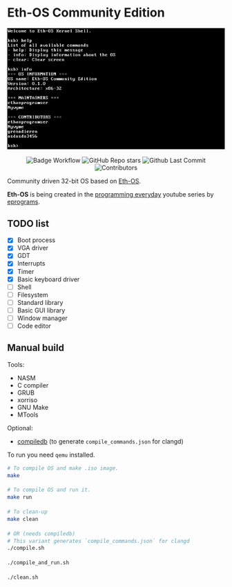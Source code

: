 # Eth-OS Community Edition
<div align="center">

<img src="./.github/imgs/os-screenshot.png" />

![Badge Workflow](https://github.com/ethanprogramser/eth-os-com/actions/workflows/ci.yml/badge.svg)
![GitHub Repo stars](https://img.shields.io/github/stars/ethanprogramser/eth-os-com)
![Github Last Commit](https://img.shields.io/github/last-commit/ethanprogramser/eth-os-com)
![Contributors](https://img.shields.io/github/contributors/ethanprogramser/eth-os-com)

</div>

Community driven 32-bit OS based on
[Eth-OS](https://github.com/ethanprogramser/eth-os).

__Eth-OS__ is being created in the
[programming everyday](https://www.youtube.com/watch?v=fyZ0Gs9W194&list=PL29dTm11fF9QNI7_xIxwjcaLFCeNhaCym&pp=iAQB)
youtube series by [eprograms](https://www.youtube.com/@eprograms).

## TODO list
* [x] Boot process
* [x] VGA driver
* [x] GDT
* [x] Interrupts
* [x] Timer
* [x] Basic keyboard driver
* [ ] Shell
* [ ] Filesystem
* [ ] Standard library
* [ ] Basic GUI library
* [ ] Window manager
* [ ] Code editor

## Manual build
Tools:
* NASM
* C compiler
* GRUB
* xorriso
* GNU Make
* MTools

Optional:
* [compiledb](https://github.com/nickdiego/compiledb) (to generate
  `compile_commands.json` for clangd)

To run you need `qemu` installed.

``` sh
# To compile OS and make .iso image.
make

# To compile OS and run it.
make run

# To clean-up
make clean

# OR (needs compiledb)
# This variant generates `compile_commands.json` for clangd
./compile.sh

./compile_and_run.sh

./clean.sh
```
